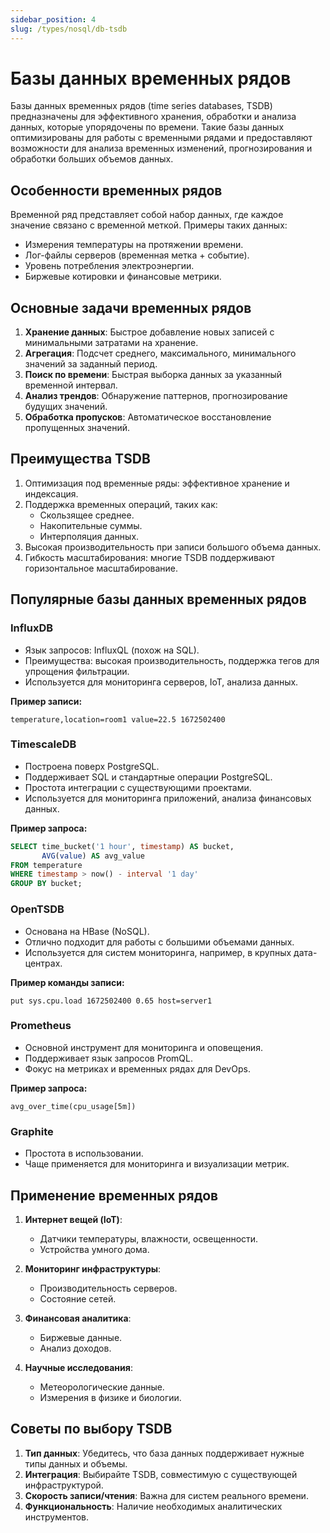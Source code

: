 ```yaml
---
sidebar_position: 4
slug: /types/nosql/db-tsdb
---
```


# Базы данных временных рядов

Базы данных временных рядов (time series databases, TSDB) предназначены для эффективного хранения, обработки и анализа данных, которые упорядочены по времени. Такие базы данных оптимизированы для работы с временными рядами и предоставляют возможности для анализа временных изменений, прогнозирования и обработки больших объемов данных.

## Особенности временных рядов

Временной ряд представляет собой набор данных, где каждое значение связано с временной меткой. Примеры таких данных:

- Измерения температуры на протяжении времени.
- Лог-файлы серверов (временная метка + событие).
- Уровень потребления электроэнергии.
- Биржевые котировки и финансовые метрики.

## Основные задачи временных рядов

1. **Хранение данных**: Быстрое добавление новых записей с минимальными затратами на хранение.
2. **Агрегация**: Подсчет среднего, максимального, минимального значений за заданный период.
3. **Поиск по времени**: Быстрая выборка данных за указанный временной интервал.
4. **Анализ трендов**: Обнаружение паттернов, прогнозирование будущих значений.
5. **Обработка пропусков**: Автоматическое восстановление пропущенных значений.

## Преимущества TSDB

1. Оптимизация под временные ряды: эффективное хранение и индексация.
2. Поддержка временных операций, таких как:
   - Скользящее среднее.
   - Накопительные суммы.
   - Интерполяция данных.
3. Высокая производительность при записи большого объема данных.
4. Гибкость масштабирования: многие TSDB поддерживают горизонтальное масштабирование.

## Популярные базы данных временных рядов

### InfluxDB

   - Язык запросов: InfluxQL (похож на SQL).
   - Преимущества: высокая производительность, поддержка тегов для упрощения фильтрации.
   - Используется для мониторинга серверов, IoT, анализа данных.

   **Пример записи:**

   ```
   temperature,location=room1 value=22.5 1672502400
   ```

### TimescaleDB

   - Построена поверх PostgreSQL.
   - Поддерживает SQL и стандартные операции PostgreSQL.
   - Простота интеграции с существующими проектами.
   - Используется для мониторинга приложений, анализа финансовых данных.

   **Пример запроса:**

   ```sql
   SELECT time_bucket('1 hour', timestamp) AS bucket,
          AVG(value) AS avg_value
   FROM temperature
   WHERE timestamp > now() - interval '1 day'
   GROUP BY bucket;
   ```

###  OpenTSDB

   - Основана на HBase (NoSQL).
   - Отлично подходит для работы с большими объемами данных.
   - Используется для систем мониторинга, например, в крупных дата-центрах.

   **Пример команды записи:**

   ```
   put sys.cpu.load 1672502400 0.65 host=server1
   ```

### Prometheus

   - Основной инструмент для мониторинга и оповещения.
   - Поддерживает язык запросов PromQL.
   - Фокус на метриках и временных рядах для DevOps.

   **Пример запроса:**

   ```
   avg_over_time(cpu_usage[5m])
   ```

### Graphite

   - Простота в использовании.
   - Чаще применяется для мониторинга и визуализации метрик.

## Применение временных рядов

1. **Интернет вещей (IoT)**:
   - Датчики температуры, влажности, освещенности.
   - Устройства умного дома.

2. **Мониторинг инфраструктуры**:
   - Производительность серверов.
   - Состояние сетей.

3. **Финансовая аналитика**:
   - Биржевые данные.
   - Анализ доходов.

4. **Научные исследования**:
   - Метеорологические данные.
   - Измерения в физике и биологии.

## Советы по выбору TSDB

1. **Тип данных**: Убедитесь, что база данных поддерживает нужные типы данных и объемы.
2. **Интеграция**: Выбирайте TSDB, совместимую с существующей инфраструктурой.
3. **Скорость записи/чтения**: Важна для систем реального времени.
4. **Функциональность**: Наличие необходимых аналитических инструментов.

